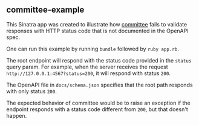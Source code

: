 ## committee-example

This Sinatra app was created to illustrate how [committee](https://github.com/interagent/committee) fails to validate responses with HTTP status code that is not documented in the OpenAPI spec.

One can run this example by running `bundle` followed by `ruby app.rb`.

The root endpoint will respond with the status code provided in the `status` query param. For example, when the server receives the request `http://127.0.0.1:4567?status=200`, it will respond with status `200`.

The OpenAPI file in `docs/schema.json` specifies that the root path responds with only status `200`.

The expected behavior of committee would be to raise an exception if the endpoint responds with a status code different from `200`, but that doesn't happen.